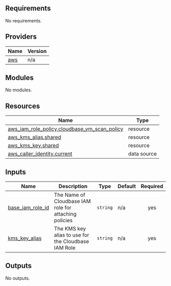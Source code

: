 ## Requirements

No requirements.

## Providers

| Name | Version |
|------|---------|
| <a name="provider_aws"></a> [aws](#provider\_aws) | n/a |

## Modules

No modules.

## Resources

| Name | Type |
|------|------|
| [aws_iam_role_policy.cloudbase_vm_scan_policy](https://registry.terraform.io/providers/hashicorp/aws/latest/docs/resources/iam_role_policy) | resource |
| [aws_kms_alias.shared](https://registry.terraform.io/providers/hashicorp/aws/latest/docs/resources/kms_alias) | resource |
| [aws_kms_key.shared](https://registry.terraform.io/providers/hashicorp/aws/latest/docs/resources/kms_key) | resource |
| [aws_caller_identity.current](https://registry.terraform.io/providers/hashicorp/aws/latest/docs/data-sources/caller_identity) | data source |

## Inputs

| Name | Description | Type | Default | Required |
|------|-------------|------|---------|:--------:|
| <a name="input_base_iam_role_id"></a> [base\_iam\_role\_id](#input\_base\_iam\_role\_id) | The Name of Cloudbase IAM role for attaching policies | `string` | n/a | yes |
| <a name="input_kms_key_alias"></a> [kms\_key\_alias](#input\_kms\_key\_alias) | The KMS key alias to use for the Cloudbase IAM Role | `string` | n/a | yes |

## Outputs

No outputs.
